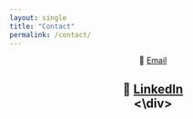 ```yaml
---
layout: single
title: "Contact"
permalink: /contact/
---
```

<div style="text-align: center;">

  📧 [Email](mailto:ayah.bohsali@upf.edu)  
  
  💼 [LinkedIn](https://www.linkedin.com/in/ayah-bohsali-b65aa8128)    
<\div>
---

